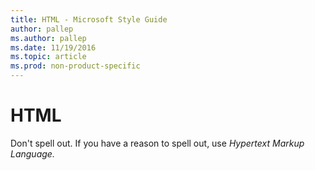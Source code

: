 ```yaml
---
title: HTML - Microsoft Style Guide
author: pallep
ms.author: pallep
ms.date: 11/19/2016
ms.topic: article
ms.prod: non-product-specific
---
```


# HTML

Don't spell out. If you have a reason to spell out, use *Hypertext Markup Language.*
